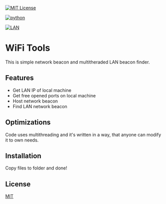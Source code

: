 

[![MIT License](https://img.shields.io/badge/License-MIT-green.svg)](https://choosealicense.com/licenses/mit/)

[![python](https://img.shields.io/badge/Python-3.9-3776AB.svg?style=flat&logo=python&logoColor=white)](https://www.python.org)

[![LAN](https://img.shields.io/badge/LAN-8A2BE2?style=flat&logoColor=white)]()
# WiFi Tools
This is simple network beacon and multitheraded LAN beacon finder.
## Features

- Get LAN IP of local machine
- Get free opened ports on local machine
- Host network beacon
- Find LAN network beacon


## Optimizations

Code uses multithreading and it's written in a way, that anyone can modify it to own needs.


## Installation

Copy files to folder and done!
    
## License

[MIT](https://choosealicense.com/licenses/mit/)

